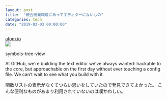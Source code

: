 ```yaml
---
layout: post
title:  "統合開発環境にあってエディターにないもの"
categories: tech
date: "2019-03-03 00:00:00"
---
```



<div class="card">
  <a href="https://atom.io/packages/symbols-tree-view"></a>
  <div class="card__header">
    <a href="https://atom.io/packages/symbols-tree-view">atom.io</a>
  </div>
  <div class="card__image">
    <img src="https://raw.githubusercontent.com/xndcn/symbols-tree-view/master/screencast.gif?raw=true">
  </div>
  <div class="card__title">
    <p>symbols-tree-view</p>
  </div>
  <div class="card__description">
    <p>At GitHub, we’re building the text editor we’ve always wanted: hackable to the core, but approachable on the first day without ever touching a config file. We can’t wait to see what you build with it.</p>
  </div>
</div>

関数リストの表示がなくてつらい思いをしていたので発見できてよかった。
こんな便利なものがあまり利用されていないのは嘆かわしい。
